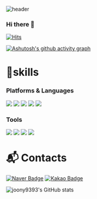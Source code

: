![header](https://capsule-render.vercel.app/api?type=slice&color=random&height=300&section=header&text=YoungjunJung&animation=fadeIn&fontSize=90)


### Hi there 👋

[![Hits](https://hits.seeyoufarm.com/api/count/incr/badge.svg?url=https%3A%2F%2Fgithub.com%2Fjoony9393&count_bg=%23929292&title_bg=%230A2CE3&icon=&icon_color=%23E7E7E7&title=hits&edge_flat=false)](https://hits.seeyoufarm.com)

[![Ashutosh's github activity graph](https://activity-graph.herokuapp.com/graph?username=ashutosh00710&bg_color=000000&color=708090&line=6667AB&point=eeeeee&area=true&hide_border=true)](https://github.com/ashutosh00710/github-readme-activity-graph)

# 💪skills
### Platforms & Languages
<img
  src="https://img.shields.io/badge/HTML5-E34F26?style=flat-square&logo=HTML5&logoColor=white"
/>
<img
  src="https://img.shields.io/badge/CSS3-1572B6?style=flat-square&logo=CSS3&logoColor=white"
/>
<img
  src="https://img.shields.io/badge/Sass-CC6699?style=flat-square&logo=Sass&logoColor=white"
/>
<img
  src="https://img.shields.io/badge/JavaScript-F7DF1E?style=flat-square&logo=JavaScript&logoColor=white"
/>
<img
  src="https://img.shields.io/badge/jQuery-0769AD?style=flat-square&logo=jQuery&logoColor=white"
/>

### Tools
<img
  src="https://img.shields.io/badge/Slack-4A154B?style=flat-square&logo=Slack&logoColor=white"
/>
<img
  src="https://img.shields.io/badge/Git-F05032?style=flat-square&logo=Git&logoColor=white"
/>
<img
  src="https://img.shields.io/badge/GitHub-181717?style=flat-square&logo=GitHub&logoColor=white"
/>
<img
  src="https://img.shields.io/badge/Visual%20Studio%20Code-007ACC?style=flat-square&logo=Visual%20Studio%20Code&logoColor=white"
/>

# :mailbox_with_mail: Contacts
[![Naver Badge](https://img.shields.io/badge/Naver-03C75A?style=flat-square&logo=Naver&logoColor=white&link=mailto:wjddudwns567@naver.com)](mailto:wjddudwns567@naver.com)
[![Kakao Badge](https://img.shields.io/badge/Kakao-FFCD00?style=flat-square&logo=Kakao&logoColor=white&link=mailto:wjddudwns567@kakao.com)](mailto:wjddudwns567@kakao.com)


![joony9393's GitHub stats](https://github-readme-stats.vercel.app/api?username=joony9393&show_icons=true&theme=tokyonight)


<!--
**joony9393/joony9393** is a ✨ _special_ ✨ repository because its `README.md` (this file) appears on your GitHub profile.

Here are some ideas to get you started:

- 🔭 I’m currently working on ...
- 🌱 I’m currently learning ...
- 👯 I’m looking to collaborate on ...
- 🤔 I’m looking for help with ...
- 💬 Ask me about ...
- 📫 How to reach me: ...
- 😄 Pronouns: ...
- ⚡ Fun fact: ...
-->
